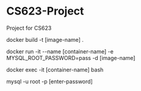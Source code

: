 # CS623-Project
Project for CS623


docker build -t [image-name] .

docker run -it --name [container-name] -e MYSQL_ROOT_PASSWORD=pass -d [image-name]

docker exec -it [container-name] bash

mysql -u root -p
[enter-password]

